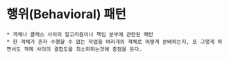 # 행위(Behavioral) 패턴
    * 객체나 클래스 사이의 알고리즘이나 책임 분부에 관련된 패턴
    * 한 객체가 혼자 수행할 수 없는 작업을 여러개의 객체로 어떻게 분배하는지, 또 그렇게 하면서도 객체 사이의 결합도를 최소하하는것에 중점을 둔다.
